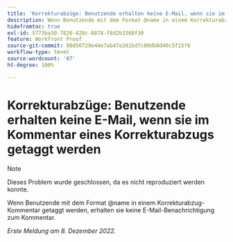 ```yaml
---
title: 'Korrekturabzüge: Benutzende erhalten keine E-Mail, wenn sie im Kommentar eines Korrekturabzugs getaggt werden'
description: Wenn Benutzende mit dem Format @name in einem Korrekturabzug-Kommentar getaggt werden, erhalten sie keine E-Mail-Benachrichtigung zum Kommentar.
hidefromtoc: true
exl-id: 5773ba30-7826-428c-8878-f8d2b3368f30
feature: Workfront Proof
source-git-commit: 98d56729e44e7ab47e201bdfc00db8d40c5f15f6
workflow-type: tm+mt
source-wordcount: '87'
ht-degree: 100%

---
```


# Korrekturabzüge: Benutzende erhalten keine E-Mail, wenn sie im Kommentar eines Korrekturabzugs getaggt werden

>[!NOTE]
>
>Dieses Problem wurde geschlossen, da es nicht reproduziert werden konnte.

Wenn Benutzende mit dem Format @name in einem Korrekturabzug-Kommentar getaggt werden, erhalten sie keine E-Mail-Benachrichtigung zum Kommentar.

_Erste Meldung am 8. Dezember 2022._
